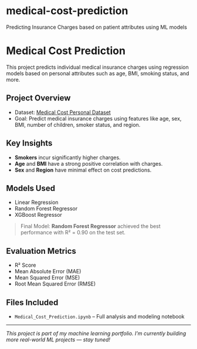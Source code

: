 # medical-cost-prediction
Predicting Insurance Charges based on patient attributes using ML models

# Medical Cost Prediction 

This project predicts individual medical insurance charges using regression models based on personal attributes such as age, BMI, smoking status, and more.

## Project Overview

- Dataset: [Medical Cost Personal Dataset](https://www.kaggle.com/datasets/mirichoi0218/insurance)
- Goal: Predict medical insurance charges using features like age, sex, BMI, number of children, smoker status, and region.

## Key Insights

- **Smokers** incur significantly higher charges.
- **Age** and **BMI** have a strong positive correlation with charges.
- **Sex** and **Region** have minimal effect on cost predictions.

## Models Used

- Linear Regression
- Random Forest Regressor 
- XGBoost Regressor

> Final Model: **Random Forest Regressor** achieved the best performance with R² = 0.90 on the test set.

## Evaluation Metrics

- R² Score
- Mean Absolute Error (MAE)
- Mean Squared Error (MSE)
- Root Mean Squared Error (RMSE)

## Files Included

- `Medical_Cost_Prediction.ipynb` – Full analysis and modeling notebook

---

*This project is part of my machine learning portfolio. I’m currently building more real-world ML projects — stay tuned!*
